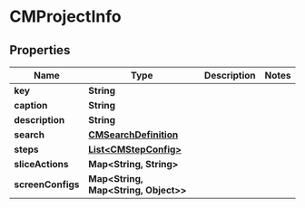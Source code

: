 

# CMProjectInfo


## Properties

| Name | Type | Description | Notes |
|------------ | ------------- | ------------- | -------------|
|**key** | **String** |  |  |
|**caption** | **String** |  |  |
|**description** | **String** |  |  |
|**search** | [**CMSearchDefinition**](CMSearchDefinition.md) |  |  |
|**steps** | [**List&lt;CMStepConfig&gt;**](CMStepConfig.md) |  |  |
|**sliceActions** | **Map&lt;String, String&gt;** |  |  |
|**screenConfigs** | **Map&lt;String, Map&lt;String, Object&gt;&gt;** |  |  |



